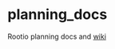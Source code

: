 planning_docs
=============

Rootio planning docs and [wiki](https://github.com/rootio/planning_docs/wiki/)
